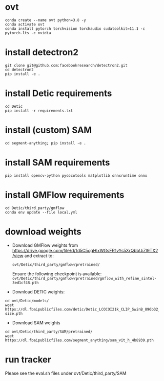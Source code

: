 # ovt
```
conda create --name ovt python=3.8 -y
conda activate ovt
conda install pytorch torchvision torchaudio cudatoolkit=11.1 -c pytorch-lts -c nvidia
```

# install detectron2
```
git clone git@github.com:facebookresearch/detectron2.git
cd detectron2
pip install -e .
```

# install Detic requirements
```
cd Detic
pip install -r requirements.txt
```

# install (custom) SAM
```
cd segment-anything; pip install -e .
```

# install SAM requirements
```
pip install opencv-python pycocotools matplotlib onnxruntime onnx
```

# install GMFlow requirements
```
cd Detic/third_party/gmflow
conda env update --file local.yml
```

# download weights
- Download GMFlow weights from https://drive.google.com/file/d/1d5C5cgHIxWGsFR1vYs5XrQbbUiZl9TX2/view and extract to:
  ```
  ovt/Detic/third_party/gmflow/pretrained/
  ```
  Ensure the following checkpoint is available: `ovt/Detic/third_party/gmflow/pretrained/gmflow_with_refine_sintel-3ed1cf48.pth`

- Download DETIC weights:
```
cd ovt/Detic/models/
wget https://dl.fbaipublicfiles.com/detic/Detic_LCOCOI21k_CLIP_SwinB_896b32_4x_ft4x_max-size.pth
```
- Download SAM weights
```
cd ovt/Detic/third_party/SAM/pretrained/
wget https://dl.fbaipublicfiles.com/segment_anything/sam_vit_h_4b8939.pth
```

# run tracker
Please see the eval.sh files under ovt/Detic/third_party/SAM
